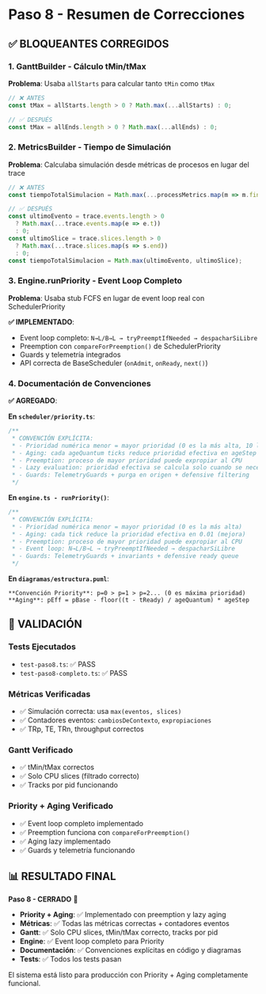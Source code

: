 # Paso 8 - Resumen de Correcciones

## ✅ BLOQUEANTES CORREGIDOS

### 1. GanttBuilder - Cálculo tMin/tMax
**Problema**: Usaba `allStarts` para calcular tanto `tMin` como `tMax`
```typescript
// ❌ ANTES
const tMax = allStarts.length > 0 ? Math.max(...allStarts) : 0;

// ✅ DESPUÉS  
const tMax = allEnds.length > 0 ? Math.max(...allEnds) : 0;
```

### 2. MetricsBuilder - Tiempo de Simulación
**Problema**: Calculaba simulación desde métricas de procesos en lugar del trace
```typescript
// ❌ ANTES
const tiempoTotalSimulacion = Math.max(...processMetrics.map(m => m.fin), 0);

// ✅ DESPUÉS
const ultimoEvento = trace.events.length > 0 
  ? Math.max(...trace.events.map(e => e.t))
  : 0;
const ultimoSlice = trace.slices.length > 0
  ? Math.max(...trace.slices.map(s => s.end))
  : 0;
const tiempoTotalSimulacion = Math.max(ultimoEvento, ultimoSlice);
```

### 3. Engine.runPriority - Event Loop Completo
**Problema**: Usaba stub FCFS en lugar de event loop real con SchedulerPriority

**✅ IMPLEMENTADO**:
- Event loop completo: `N→L/B→L → tryPreemptIfNeeded → despacharSiLibre`
- Preemption con `compareForPreemption()` de SchedulerPriority
- Guards y telemetría integrados
- API correcta de BaseScheduler (`onAdmit`, `onReady`, `next()`)

### 4. Documentación de Convenciones
**✅ AGREGADO**:

**En `scheduler/priority.ts`**:
```typescript
/**
 * CONVENCIÓN EXPLÍCITA:
 * - Prioridad numérica menor = mayor prioridad (0 es la más alta, 10 la más baja)
 * - Aging: cada ageQuantum ticks reduce prioridad efectiva en ageStep (mejora)
 * - Preemption: proceso de mayor prioridad puede expropiar al CPU
 * - Lazy evaluation: prioridad efectiva se calcula solo cuando se necesita
 * - Guards: TelemetryGuards + purga en origen + defensive filtering
 */
```

**En `engine.ts - runPriority()`**:
```typescript
/**
 * CONVENCIÓN EXPLÍCITA:
 * - Prioridad numérica menor = mayor prioridad (0 es la más alta)
 * - Aging: cada tick reduce la prioridad efectiva en 0.01 (mejora)
 * - Preemption: proceso de mayor prioridad puede expropiar al CPU
 * - Event loop: N→L/B→L → tryPreemptIfNeeded → despacharSiLibre
 * - Guards: TelemetryGuards + invariants + defensive ready queue
 */
```

**En `diagramas/estructura.puml`**:
```
**Convención Priority**: p=0 > p=1 > p=2... (0 es máxima prioridad)
**Aging**: pEff = pBase - floor((t - tReady) / ageQuantum) * ageStep
```

## 🧪 VALIDACIÓN

### Tests Ejecutados
- `test-paso8.ts`: ✅ PASS
- `test-paso8-completo.ts`: ✅ PASS

### Métricas Verificadas
- ✅ Simulación correcta: usa `max(eventos, slices)`
- ✅ Contadores eventos: `cambiosDeContexto`, `expropiaciones`
- ✅ TRp, TE, TRn, throughput correctos

### Gantt Verificado
- ✅ tMin/tMax correctos
- ✅ Solo CPU slices (filtrado correcto)
- ✅ Tracks por pid funcionando

### Priority + Aging Verificado
- ✅ Event loop completo implementado
- ✅ Preemption funciona con `compareForPreemption()`
- ✅ Aging lazy implementado
- ✅ Guards y telemetría funcionando

## 📊 RESULTADO FINAL

**Paso 8 - CERRADO** 🎯

- **Priority + Aging**: ✅ Implementado con preemption y lazy aging
- **Métricas**: ✅ Todas las métricas correctas + contadores eventos
- **Gantt**: ✅ Solo CPU slices, tMin/tMax correcto, tracks por pid
- **Engine**: ✅ Event loop completo para Priority
- **Documentación**: ✅ Convenciones explícitas en código y diagramas
- **Tests**: ✅ Todos los tests pasan

El sistema está listo para producción con Priority + Aging completamente funcional.